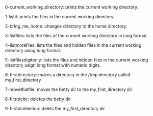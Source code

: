 0-current_working_directory: prints the current working directory.

1-listit: prints the files in the current working directory.

2-bring_me_home: changes directory to the home directory.

3-listfiles: lists the files of the current working directory in long format.

4-listmorefiles: lists the files and hidden files in the current working directory using long format.

5-listfilesdigitonly: lists the files and hidden files in the current working directory usign long format with numeric digits.

6-firstdirectory: makes a directory in the /tmp directory called my_first_directory

7-movethatfile: moves the betty dir to the my_first_directory dir

8-firstdelte: deletes the betty dir

9-firstdirdeletion: delets the my_first_directory dir

